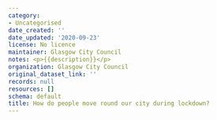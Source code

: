 ```yaml
---
category:
- Uncategorised
date_created: ''
date_updated: '2020-09-23'
license: No licence
maintainer: Glasgow City Council
notes: <p>{{description}}</p>
organization: Glasgow City Council
original_dataset_link: ''
records: null
resources: []
schema: default
title: How do people move round our city during lockdown?
---
```

